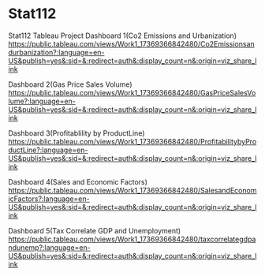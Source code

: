 # Stat112
Stat112 Tableau Project
Dashboard 1(Co2 Emissions and Urbanization)
https://public.tableau.com/views/Work1_17369366842480/Co2Emissionsandurbanization?:language=en-US&publish=yes&:sid=&:redirect=auth&:display_count=n&:origin=viz_share_link

Dashboard 2(Gas Price Sales Volume)
https://public.tableau.com/views/Work1_17369366842480/GasPriceSalesVolume?:language=en-US&publish=yes&:sid=&:redirect=auth&:display_count=n&:origin=viz_share_link

Dashboard 3(Profitablility by ProductLine)
https://public.tableau.com/views/Work1_17369366842480/ProfitabilitybyProductLine?:language=en-US&publish=yes&:sid=&:redirect=auth&:display_count=n&:origin=viz_share_link

Dashboard 4(Sales and Economic Factors)
https://public.tableau.com/views/Work1_17369366842480/SalesandEconomicFactors?:language=en-US&publish=yes&:sid=&:redirect=auth&:display_count=n&:origin=viz_share_link

Dashboard 5(Tax Correlate GDP and Unemployment)
https://public.tableau.com/views/Work1_17369366842480/taxcorrelategdpandunemp?:language=en-US&publish=yes&:sid=&:redirect=auth&:display_count=n&:origin=viz_share_link
